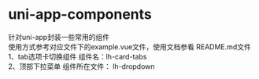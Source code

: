 # uni-app-components  
针对uni-app封装一些常用的组件  
使用方式参考对应文件下的example.vue文件，使用文档参看 README.md文件  
1、tab选项卡切换组件 组件名：lh-card-tabs  
2、顶部下拉菜单 组件所在文件： lh-dropdown 
